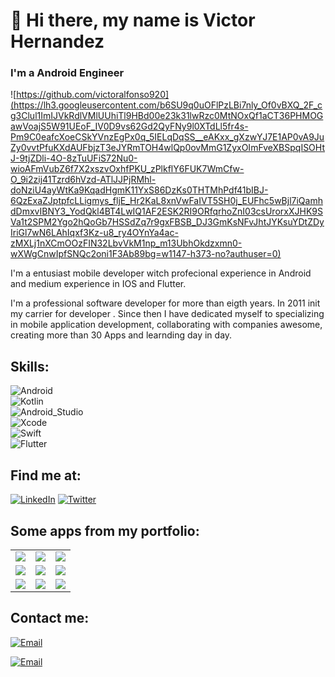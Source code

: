 # 👋 Hi there, my name is Victor Hernandez
### I'm a Android Engineer

![https://github.com/victoralfonso920](https://lh3.googleusercontent.com/b6SU9q0uOFlPzLBi7nly_Of0vBXQ_2F_cg3Clul1ImIJVkRdlVMlUUhiTl9HBd00e23k31lwRzc0MtNOxQf1aCT36PHMOGawVoajS5W91UEoF_IV0D9vs62Gd2QyFNy9l0XTdLl5fr4s-Pm9C0eafcXoeCSkYVnzEgPx0q_5IELqDqSS__eAKxx_gXzwYJ7E1AP0vA9JuZy0vvtPfuKXdAUFbjzT3eJYRmTOH4wlQp0ovMmG1ZyxOImFveXBSpqISOHtJ-9tjZDli-4O-8zTuUFiS72Nu0-wioAFmVubZ6f7X2xszvOxhfPKU_zPlkflY6FUK7WmCfw-O_9i2zij41Tzrd6hVzd-ATlJJPjRMhl-doNziU4ayWtKa9KqadHgmK11YxS86DzKs0THTMhPdf41bIBJ-6QzExaZJptpfcLLigmys_fljE_Hr2KaL8xnVwFaIVT5SH0j_EUFhc5wBjl7iQamhdDmxvIBNY3_YodQkl4BT4LwIQ1AF2ESK2RI9ORfqrhoZnI03csUrorxXJHK9SVa1t2SPM2Ygo2hQoGb7HSSdZq7r9gxFBSB_DJ3GmKsNFvJhtJYKsuYDtZDyIriGl7wN6LAhIqxf3Kz-u8_ry4OYnYa4ac-zMXLj1nXCmOOzFIN32LbvVkM1np_m13UbhOkdzxmn0-wXWgCnwIpfSNQc2oni1F3Ab89bg=w1147-h373-no?authuser=0)

I'm a entusiast mobile developer witch profecional experience in Android and medium experience in IOS and Flutter.

I'm a professional software developer for more than eigth years.  In 2011 init my carrier for developer . Since then I have dedicated myself to specializing in mobile application development, collaborating with companies awesome, creating more than 30 Apps and learnding day in day. 


## Skills:
![Android](https://img.shields.io/badge/Android-3DDC84?style=for-the-badge&logo=android&logoColor=white&labelColor=101010)</br>
![Kotlin](https://img.shields.io/badge/Kotlin-0095D5?style=for-the-badge&logo=kotlin&logoColor=white&labelColor=101010)</br>
![Android_Studio](https://img.shields.io/badge/Android_Studio-3DDC84?style=for-the-badge&logo=android-studio&logoColor=white&labelColor=101010)</br>
![Xcode](https://img.shields.io/badge/xcode-1575F9?style=for-the-badge&logo=xcode&logoColor=white&labelColor=101010)</br>
![Swift](https://img.shields.io/badge/Swift-FA7343?style=for-the-badge&logo=swift&logoColor=white&labelColor=101010)</br>
![Flutter](https://img.shields.io/badge/Flutter-02569B?style=for-the-badge&logo=Flutter&logoColor=white&labelColor=101010)</br>

## Find me at:
[![LinkedIn](https://img.shields.io/badge/LinkedIn-Victor_Hernandez-0077B5?style=for-the-badge&logo=linkedin&logoColor=white&labelColor=101010)](https://www.linkedin.com/in/victor-alfonso-hernández-siliezar-628a86135)
[![Twitter](https://img.shields.io/badge/Twitter-@victoralfon920-1DA1F2?style=for-the-badge&logo=twitter&logoColor=white&labelColor=101010)](https://twitter.com/victoralfon920)

## Some apps from my portfolio:

<table style="width:100%">
  <tr>
    <td>
	<a href="https://play.google.com/store/apps/details?id=com.hugoapp.client&hl=es-419">
  		<img src="https://lh3.googleusercontent.com/XblDxQ9NEOogr-8fogjTjqnSrW3ufFq926-tBZ8Q-s9VqbIAtndut-X0_XxOC9WRTOoM=s180-rw">
	</a>
	</td>
    <td>
	<a href="https://play.google.com/store/apps/details?id=com.yummy.customer&hl=es&gl=US">
  		<img src="https://play-lh.googleusercontent.com/VdssJ0c7j1mTuB7aJHMQqOooxSke4fpRzI2rae2QSyDUp8qJ8dh4XdFPa3z6nFy7Vb4=s180-rw">
	</a>
	</td>
    <td>
	<a href="https://play.google.com/store/apps/details?id=com.mobilesv.lacalaca&hl=es-419">
  		<img src="https://lh3.googleusercontent.com/1CBGuSX2tlErRZcNlmOtuPvAb2bzRKpH_Yi1afR_pe1jbJ_gPP_qS2_StQMG1ekgdv4=s180-rw">
	</a>
	</td>
  </tr>
  <tr>
    <td>
	<a href="https://play.google.com/store/apps/details?id=com.mobilesv.mor&hl=es-419">
  		<img align="middle" src="https://lh3.googleusercontent.com/54EJ0FMW07WpH_zyQ-7eWbZyF0HpEsk5YpBgMTI-P_7tUiNkmsLMTCv_iFnlAYW-N8I=s180-rw">
	</a>
	</td>
	<td>
	<a href="https://play.google.com/store/apps/details?id=com.mobilesv.trans_express&hl=es-419">
  		<img src="https://lh3.googleusercontent.com/dU54veHDReFvxO3iDzJF_w317Coe8ifzQHNaY3aIXWHFnNt2xyrLfemuvV0XlPrBMyw=s180-rw">
	</a>
	</td>
   <td>
	<a href="https://play.google.com/store/apps/details?id=com.bancohipotecario.android&hl=es-419">
  		<img src="https://lh3.googleusercontent.com/IzmMh_gGvYA-bmxC5Qb_dgDwZZKx6g3kLJGgKb5RyC4PuEEaE8JHSesqu72vCB7lssY=s180-rw">
	</a>
	</td>
  </tr>
    <tr>
    <td>
	<a href="https://play.google.com/store/apps/details?id=mobilesv.gourmetexpress&hl=es">
  		<img src="https://play-lh.googleusercontent.com/ZZaesoahYW26mw0wUj0qe7OHprNeiofls-gsCYQqdKbf4KK67c1_vkV9WEBMeg-VGdUR=s180-rw">
	</a>
	</td>
	<td>
	<a href="https://play.google.com/store/apps/details?id=com.mobilesv.ccsb&hl=es">
  		<img src="https://play-lh.googleusercontent.com/4gZPcDv55kvRxv1c79zH9yatX-XGpinANmjLM-6ngbhDYl_SYzOdtKTURuBfKoknzKk=s180-rw">
	</a>
	</td>
   <td>
	<a href="https://play.google.com/store/apps/details?id=com.excelautomotriz.excelOnline">
  		<img src="https://lh3.googleusercontent.com/Wc1JWcw-eJLhUm-LFe7LPTZA7_hRfq-OhX6vslyn4S45ulwP_iMVx1VoEtHQntORgcd6=s180-rw">
	</a>
	</td>
  </tr>
</table>
</table>

## Contact me:

[![Email](https://img.shields.io/badge/Yahoo-victoralfonso92-44a3f1?style=for-the-badge&logo=gmail&logoColor=white&labelColor=101010)](https://mail.yahoo.com)

[![Email](https://img.shields.io/badge/Gmail-victoralfonso920-72ae2d?style=for-the-badge&logo=gmail&logoColor=white&labelColor=101010)](https://gmail.com)




